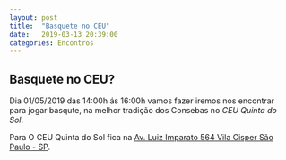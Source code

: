 ```yaml
---
layout: post
title:  "Basquete no CEU"
date:   2019-03-13 20:39:00
categories: Encontros
---
```


## Basquete no CEU?

[Quadra do CEU Quinta do Sol]: https://s3-us-west-2.amazonaws.com/consebas/quadra-do-ceu-quinta-do-sol.jpg "Quadra do CEU Quinta do Sol"

Dia 01/05/2019 das 14:00h ás 16:00h vamos fazer iremos nos encontrar para jogar basqute, na melhor tradição dos Consebas no *CEU Quinta do Sol*.

Para O CEU Quinta do Sol fica na [Av. Luiz Imparato 564 Vila Cisper São Paulo - SP](https://goo.gl/maps/4atF2TxWgkp "Veja o mapa").



